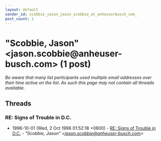 ```yaml
---
layout: default
sender_id: scobbie_jason_jason_scobbie_at_anheuserbusch_com_
post_count: 1
---
```


# "Scobbie, Jason" <jason.scobbie<span>@</span>anheuser-busch.com> (1 post)

_Be aware that many list participants used multiple email addresses over their time active on the list. As such this page may not contain all threads available._

## Threads

### RE: Signs of Trouble in D.C.
+ 1996-10-01 (Wed, 2 Oct 1996 01:52:18 +0800) - [RE: Signs of Trouble in D.C.](/archive/1996/10/83b39c1d33262e05532e692b9d82af2cb4c5b25fd4eedff2ba51f9183f96592a) - _"Scobbie, Jason" \<jason.scobbie@anheuser-busch.com\>_

